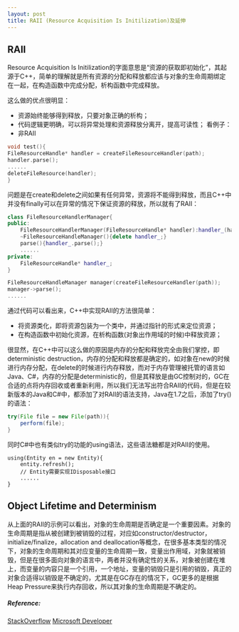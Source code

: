 ```yaml
---
layout: post
title: RAII (Resource Acquisition Is Initilization)及延伸
---
```

## RAII
Resource Acquisition Is Initilization的字面意思是“资源的获取即初始化”，其起源于C++，简单的理解就是所有资源的分配和释放都应该与对象的生命周期绑定在一起，在构造函数中完成分配，析构函数中完成释放。

这么做的优点很明显：
* 资源始终能够得到释放，只要对象正确的析构；
* 代码逻辑更明确，可以将异常处理和资源释放分离开，提高可读性；
看例子：
* 非RAII

```C++
void test(){
FileResourceHandle* handler = createFileResourceHandler(path);
handler.parse();
......
deleteFileResource(handler);
}
```
问题是在create和delete之间如果有任何异常，资源将不能得到释放，而且C++中并没有finally可以在异常的情况下保证资源的释放，所以就有了RAII：

```C++
class FileResourceHandlerManager{
public:
	FileResourceHandlerManager(FileResourceHandle* handler):handler_(handler){}
	~FileResourceHandleManager(){delete handler_;}
	parse(){handler_.parse();}
	......
private:
	FileResourceHandle* handler_;
}

FileResourceHandleManager manager(createFileResourceHandler(path));
manager->parse();
......
```
通过代码可以看出来，C++中实现RAII的方法很简单：
* 将资源类化，即将资源包装为一个类中，并通过指针的形式来定位资源；
* 在构造函数中初始化资源，在析构函数(对象出作用域的时候)中释放资源；

很显然，在C++中可以这么做的原因是内存的分配和释放完全由我们掌控，即deterministic destruction，内存的分配和释放都是确定的，如对象在new的时候进行内存分配，在delete的时候进行内存释放，而对于内存管理被托管的语言如Java、C#，内存的分配是deterministic的，但是其释放是由GC控制对的，GC在合适的点将内存回收或者重新利用，所以我们无法写出符合RAII的代码，但是在较新版本的Java和C#中，都添加了对RAII的语法支持，Java在1.7之后，添加了try()的语法：
```Java
try(File file = new File(path)){
	perform(file);
}
```
同时C#中也有类似try的功能的using语法，这些语法糖都是对RAII的使用。
```
using(Entity en = new Entity){
    entity.refresh();
    // Entity需要实现IDisposable接口
    ......
}
```

## Object Lifetime and Determinism
从上面的RAII的示例可以看出，对象的生命周期是否确定是一个重要因素。对象的生命周期是指从被创建到被销毁的过程，对应如constructor/destructor，initialize/finalize，allocation and deallocation等概念，在很多基本类型的情况下，对象的生命周期和其对应变量的生命周期一致，变量出作用域，对象就被销毁，但是在很多面向对象的语言中，两者并没有确定性的关系，对象被创建在堆上，而变量的内容只是一个引用，一个地址，变量的销毁只是引用的销毁，真正的对象合适得以销毁是不确定的，尤其是在GC存在的情况下，GC更多的是根据Heap Pressure来执行内存回收，所以其对象的生命周期是不确定的。
 

##### Reference:
[StackOverflow](https://stackoverflow.com/questions/2321511/what-is-meant-by-resource-acquisition-is-initialization-raii)
[Microsoft Developer](https://blogs.msdn.microsoft.com/brada/2005/02/11/resource-management/)